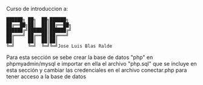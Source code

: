 Curso de introduccion a:

    ██████╗ ██╗  ██╗██████╗ 
    ██╔══██╗██║  ██║██╔══██╗
    ██████╔╝███████║██████╔╝
    ██╔═══╝ ██╔══██║██╔═══╝ 
    ██║     ██║  ██║██║     
    ╚═╝     ╚═╝  ╚═╝╚═╝Jose Luis Blas Ralde

Para esta sección se sebe crear la base de datos "php" en phpmyadmin/mysql e importar en ella el archivo "php.sql" que se incluye en esta sección y cambiar las credenciales en el archivo conectar.php para tener acceso a la base de datos
